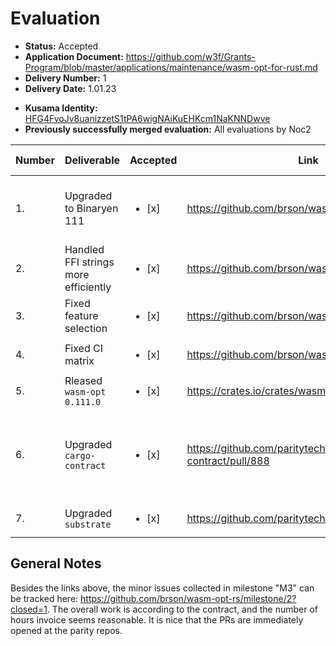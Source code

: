 # Evaluation

- **Status:** Accepted
- **Application Document:** https://github.com/w3f/Grants-Program/blob/master/applications/maintenance/wasm-opt-for-rust.md
- **Delivery Number:** 1
- **Delivery Date:** 1.01.23

* **Kusama Identity:** [HFG4FvoJv8uanizzetS1tPA6wigNAiKuEHKcm1NaKNNDwve](https://polkascan.io/pre/kusama/account/HFG4FvoJv8uanizzetS1tPA6wigNAiKuEHKcm1NaKNNDwve)
* **Previously successfully merged evaluation:** All evaluations by Noc2

| Number | Deliverable                          | Accepted               | Link                                                  | Evaluation Notes                                        |
| ------ | ------------------------------------ | ---------------------- | ----------------------------------------------------- | ------------------------------------------------------- |
| 1.     | Upgraded to Binaryen 111             | <ul><li>[x] </li></ul> | https://github.com/brson/wasm-opt-rs/pull/119         | Probably the most work of this delivery                 |
| 2.     | Handled FFI strings more efficiently | <ul><li>[x] </li></ul> | https://github.com/brson/wasm-opt-rs/pull/120         |                                                         |
| 3.     | Fixed feature selection              | <ul><li>[x] </li></ul> | https://github.com/brson/wasm-opt-rs/pull/126         |                                                         |
| 4.     | Fixed CI matrix                      | <ul><li>[x] </li></ul> | https://github.com/brson/wasm-opt-rs/pull/125         |                                                         |
| 5.     | Rleased `wasm-opt` `0.111.0`         | <ul><li>[x] </li></ul> | https://crates.io/crates/wasm-opt/0.111.0             |                                                         |
| 6.     | Upgraded `cargo-contract`            | <ul><li>[x] </li></ul> | https://github.com/paritytech/cargo-contract/pull/888 | Nice to see that the PRs are opened at the parity repos |
| 7.     | Upgraded `substrate`                 | <ul><li>[x] </li></ul> | https://github.com/paritytech/substrate/pull/13038    | see above                                               |

## General Notes

Besides the links above, the minor issues collected in milestone "M3" can be tracked here: https://github.com/brson/wasm-opt-rs/milestone/2?closed=1. The overall work is according to the contract, and the number of hours invoice seems reasonable. It is nice that the PRs are immediately opened at the parity repos.
